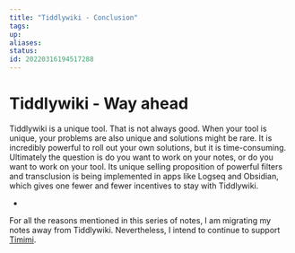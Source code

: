 ```yaml
---
title: "Tiddlywiki - Conclusion"
tags:
up:
aliases:
status:
id: 20220316194517288
---
```


# Tiddlywiki - Way ahead

Tiddlywiki is a unique tool. That is not always good. When your tool is unique, your problems are also unique and solutions might be rare. It is incredibly powerful to roll out your own solutions, but it is time-consuming. Ultimately the question is do you want to work on your notes, or do you want to work on your tool. Its unique selling proposition of powerful filters and transclusion is being implemented in apps like Logseq and Obsidian, which gives one fewer and fewer incentives to stay with Tiddlywiki.

-

For all the reasons mentioned in this series of notes, I am migrating my notes away from Tiddlywiki. Nevertheless, I intend to continue to support [Timimi].  

[Timimi]: https://github.com/ibnishak/Timimi